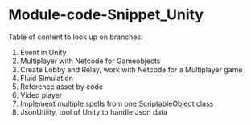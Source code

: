 # Module-code-Snippet_Unity

Table of content to look up on branches: <br>

1. Event in Unity <br>
2. Multiplayer with Netcode for Gameobjects <br>
3. Create Lobby and Relay, work with Netcode for a Multiplayer game <br>
4. Fluid Simulation <br>
5. Reference asset by code <br>
6. Video player <br>
7. Implement multiple spells from one ScriptableObject class <br>
8. JsonUtility, tool of Unity to handle Json data <br>
